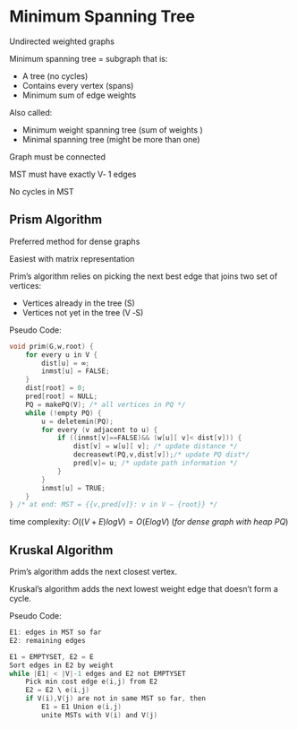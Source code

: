 # Minimum Spanning Tree

Undirected weighted graphs

Minimum spanning tree = subgraph that is:

- A tree (no cycles)
- Contains every vertex (spans)
- Minimum sum of edge weights

Also called:

- Minimum weight spanning tree (sum of weights )
- Minimal spanning tree (might be more than one)

Graph must be connected

MST must have exactly V‐ 1 edges

No cycles in MST

## Prism Algorithm

Preferred method for dense graphs

Easiest with matrix representation

Prim’s algorithm relies on picking the next best edge that joins two set of vertices:

- Vertices already in the tree (S)
- Vertices not yet in the tree (V ‐S)

Pseudo Code:

```C
void prim(G,w,root) {
    for every u in V {
        dist[u] = ∞;
        inmst[u] = FALSE;
    }
    dist[root] = 0;
    pred[root] = NULL;
    PQ = makePQ(V); /* all vertices in PQ */
    while (!empty PQ) {
        u = deletemin(PQ);
        for every (v adjacent to u) {
            if ((inmst[v]==FALSE)&& (w[u][ v]< dist[v])) {
                dist[v] = w[u][ v]; /* update distance */
                decreasewt(PQ,v,dist[v]);/* update PQ dist*/
                pred[v]= u; /* update path information */
            }
        }
        inmst[u] = TRUE;
    }
} /* at end: MST = {{v,pred[v]}: v in V – {root}} */
```

time complexity: $O((V + E)logV) = O(ElogV)\ (for\ dense\ graph\ with\ heap\ PQ)$

## Kruskal Algorithm

Prim’s algorithm adds the next closest vertex.

Kruskal’s algorithm adds the next lowest weight edge that doesn’t form a cycle.

Pseudo Code:

```C
E1: edges in MST so far
E2: remaining edges

E1 = EMPTYSET, E2 = E
Sort edges in E2 by weight
while |E1| < |V|-1 edges and E2 not EMPTYSET
    Pick min cost edge e(i,j) from E2
    E2 = E2 \ e(i,j)
    if V(i),V(j) are not in same MST so far, then
        E1 = E1 Union e(i,j)
        unite MSTs with V(i) and V(j)
```
